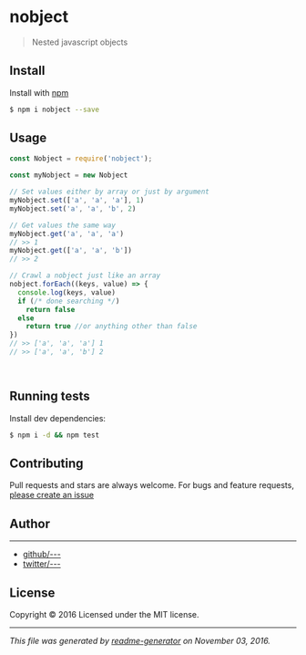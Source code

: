 # nobject

> Nested javascript objects

## Install

Install with [npm](https://www.npmjs.com/)

```sh
$ npm i nobject --save
```

## Usage

```js
const Nobject = require('nobject');

const myNobject = new Nobject

// Set values either by array or just by argument
myNobject.set(['a', 'a', 'a'], 1)
myNobject.set('a', 'a', 'b', 2)

// Get values the same way
myNobject.get('a', 'a', 'a')
// >> 1
myNobject.get(['a', 'a', 'b'])
// >> 2

// Crawl a nobject just like an array
nobject.forEach((keys, value) => {
  console.log(keys, value)
  if (/* done searching */)
    return false
  else
    return true //or anything other than false
})
// >> ['a', 'a', 'a'] 1
// >> ['a', 'a', 'b'] 2




```

## Running tests

Install dev dependencies:

```sh
$ npm i -d && npm test
```

## Contributing

Pull requests and stars are always welcome. For bugs and feature requests, [please create an issue](https://github.com/SafeMarket/nobject/issues)

## Author

***

* [github/---](https://github.com/---)
* [twitter/---](http://twitter.com/---)

## License

Copyright © 2016 []()
Licensed under the MIT license.

***

_This file was generated by [readme-generator](https://github.com/jonschlinkert/readme-generator) on November 03, 2016._